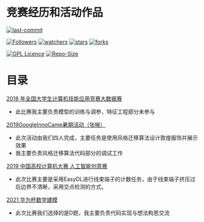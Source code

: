 # 竞赛经历和活动作品

[![last-commit](https://img.shields.io/github/last-commit/lurchycc/My-competition-and-apples-)](../../../graphs/commit-activity)

[![Followers](https://img.shields.io/github/followers/lurchycc?style=social)](https://github.com/lurchycc?tab=followers)
[![watchers](https://img.shields.io/github/watchers/lurchycc/My-competition-and-apples-?style=social)](../../../watchers)
[![stars](https://img.shields.io/github/stars/lurchycc/My-competition-and-apples-?style=social)](../../../stargazers)
[![forks](https://img.shields.io/github/forks/lurchycc/My-competition-and-apples-?style=social)](../../../network/members)

[![GPL Licence](https://img.shields.io/badge/license-GPL-blue)](https://opensource.org/licenses/GPL-3.0/)
[![Repo-Size](https://img.shields.io/github/repo-size/lurchycc/My-competition-and-apples-.svg)](../../../archive/master.zip)

# 目录 
[2018 年全国大学生计算机技能应用竞赛大数据赛](https://github.com/lurchycc/My-competition-and-apples-/tree/main/2018%20%E5%B9%B4%E5%85%A8%E5%9B%BD%E5%A4%A7%E5%AD%A6%E7%94%9F%E8%AE%A1%E7%AE%97%E6%9C%BA%E6%8A%80%E8%83%BD%E5%BA%94%E7%94%A8%E7%AB%9E%E8%B5%9B%E5%A4%A7%E6%95%B0%E6%8D%AE%E8%B5%9B)
- 此比赛我主要负责模型的训练与调参，特征工程部分未参与

[2019GoogleInnoCamp暑期活动（张掖）](https://github.com/lurchycc/My-competition-and-apples-/tree/main/2019GoogleInnoCamp%E6%9A%91%E6%9C%9F%E6%B4%BB%E5%8A%A8%EF%BC%88%E5%BC%A0%E6%8E%96%EF%BC%89)
- 此次活动由我们四人完成，主要任务是使用风格迁移算法设计敦煌服饰并展示效果
- 我主要负责风格迁移算法代码部分的调试工作

[2019 中国高校计算机大赛 人工智能创意赛](https://github.com/lurchycc/My-competition-and-apples-/tree/main/2019%20%E4%B8%AD%E5%9B%BD%E9%AB%98%E6%A0%A1%E8%AE%A1%E7%AE%97%E6%9C%BA%E5%A4%A7%E8%B5%9B%20%E4%BA%BA%E5%B7%A5%E6%99%BA%E8%83%BD%E5%88%9B%E6%84%8F%E8%B5%9B)
- 此次比赛主要是采用EasyDL进行线束端子的计数任务，由于线束端子挤压过后边界不清晰，采用交点检测的方式。

[2021 华为杯数学建模](https://github.com/lurchycc/My-competition-and-apples-/tree/main/2021%E5%8D%8E%E4%B8%BA%E6%9D%AF%E6%95%B0%E5%AD%A6%E5%BB%BA%E6%A8%A1)
- 此次比赛我们选择的是D题，我主要负责代码实现与想法构思交流
